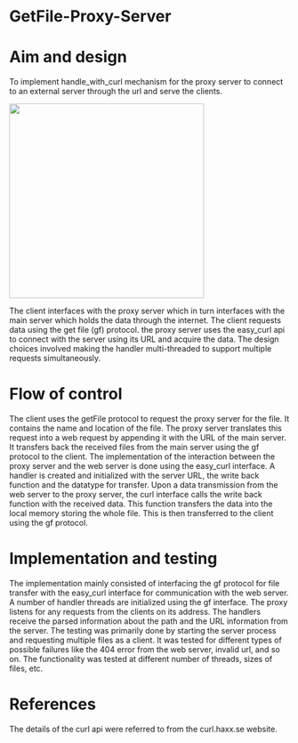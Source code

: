 # GetFile-Proxy-Server
# Aim and design 
To implement handle_with_curl mechanism for the proxy server to connect to an external server through the url and serve the clients.

<image src="https://raw.githubusercontent.com/sreeganeshji/GetFile-Proxy-Server/master/illustration/p1.png" width=350>

The client interfaces with the proxy server which in turn interfaces with the main server which holds the data through the internet. The client requests data using the get file (gf) protocol. the proxy server uses the easy_curl api to connect with the server using its URL and acquire the data. The design choices involved making the handler multi-threaded to support multiple requests simultaneously.
# Flow of control 
The client uses the getFile protocol to request the proxy server for the file. It contains the name and location of the file. The proxy server translates this request into a web request by appending it with the URL of the main server. It transfers back the received files from the main server using the gf protocol to the client.
The implementation of the interaction between the proxy server and the web server is done using the easy_curl interface. A handler is created and initialized with the server URL, the write back function and the datatype for transfer.
Upon a data transmission from the web server to the proxy server, the curl interface calls the write back function with the received data. This function transfers the data into the local memory storing the whole file. This is then transferred to the client using the gf protocol.
# Implementation and testing
The implementation mainly consisted of interfacing the gf protocol for file transfer with the easy_curl interface for communication with the web server. A number of handler threads are initialized using the gf interface. The proxy listens for any requests from the clients on its address. The handlers receive the parsed information about the path and the URL information from the server.
The testing was primarily done by starting the server process and requesting multiple files as a client. It was tested for different types of possible failures like the 404 error from the web server, invalid url, and so on. The functionality was tested at different number of threads, sizes of files, etc.
# References
The details of the curl api were referred to from the curl.haxx.se website.
